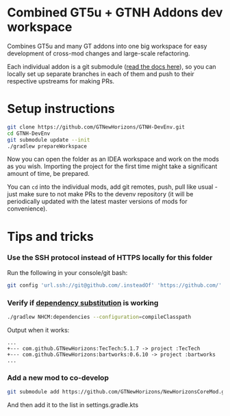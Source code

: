 # Combined GT5u + GTNH Addons dev workspace

Combines GT5u and many GT addons into one big workspace for easy development of cross-mod changes and large-scale refactoring.

Each individual addon is a git submodule ([read the docs here](https://git-scm.com/book/en/v2/Git-Tools-Submodules)), so you can locally set up separate branches in each of them and push to their respective upstreams for making PRs.

# Setup instructions

```bash
git clone https://github.com/GTNewHorizons/GTNH-DevEnv.git
cd GTNH-DevEnv
git submodule update --init
./gradlew prepareWorkspace
```

Now you can open the folder as an IDEA workspace and work on the mods as you wish. Importing the project for the first time might take a significant amount of time, be prepared.

You can `cd` into the individual mods, add git remotes, push, pull like usual - just make sure to not make PRs to the devenv repository (it will be periodically updated with the latest master versions of mods for convenience).



# Tips and tricks

### Use the SSH protocol instead of HTTPS locally for this folder
Run the following in your console/git bash:
```bash
git config 'url.ssh://git@github.com/.insteadOf' 'https://github.com/'
```

### Verify if [dependency substitution](https://docs.gradle.org/8.1/userguide/composite_builds.html#included_build_declaring_substitutions) is working
```bash
./gradlew NHCM:dependencies --configuration=compileClasspath
```

Output when it works:
```
...
+--- com.github.GTNewHorizons:TecTech:5.1.7 -> project :TecTech
+--- com.github.GTNewHorizons:bartworks:0.6.10 -> project :bartworks
...
```

### Add a new mod to co-develop

```bash
git submodule add https://github.com/GTNewHorizons/NewHorizonsCoreMod.git
```
And then add it to the list in settings.gradle.kts
